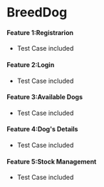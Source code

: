# BreedDog
#### Feature 1:Registrarion
  * Test Case included
#### Feature 2:Login
  * Test Case included
#### Feature 3:Available Dogs
  * Test Case included
#### Feature 4:Dog's Details
  * Test Case included
#### Feature 5:Stock Management
  * Test Case included
  
